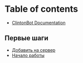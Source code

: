 # Table of contents

* [ClintonBot Documentation](README.md)

## Первые шаги
* [Добавить на сервер](addtoserver.md)
* [Начало работы](firstworking.md)


